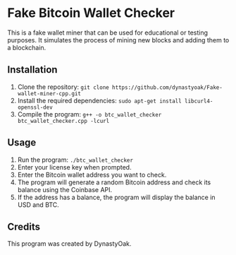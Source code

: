 # Fake Bitcoin Wallet Checker

This is a fake wallet miner that can be used for educational or testing purposes. It simulates the process of mining new blocks and adding them to a blockchain.

## Installation

1. Clone the repository: `git clone https://github.com/dynastyoak/Fake-wallet-miner-cpp.git`
2. Install the required dependencies: `sudo apt-get install libcurl4-openssl-dev`
3. Compile the program: `g++ -o btc_wallet_checker btc_wallet_checker.cpp -lcurl`

## Usage

1. Run the program: `./btc_wallet_checker`
2. Enter your license key when prompted.
3. Enter the Bitcoin wallet address you want to check.
4. The program will generate a random Bitcoin address and check its balance using the Coinbase API.
5. If the address has a balance, the program will display the balance in USD and BTC.

## Credits

This program was created by DynastyOak.


